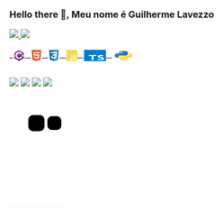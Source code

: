 ### Hello there 👋, Meu nome é Guilherme Lavezzo

<div>
  <a href="https://github.com/Godofin">
  <img height="180em" src="https://github-readme-stats.vercel.app/api?username=Godofin&show_icons=true&theme=tokyonight&include_all_commits=true&count_private=true"/>
  <img height="180em" src="https://github-readme-stats.vercel.app/api/top-langs/?username=Godofin&layout=compact&langs_count=16&theme=tokyonight"/>
<div>
<div style="display: inline_block"><br>
  <code> <img align="center" alt="Csharp" height="20"  src="https://raw.githubusercontent.com/devicons/devicon/master/icons/csharp/csharp-original.svg"></code>
  <code> <img align="center" alt="HTML" height="20"  src="https://raw.githubusercontent.com/devicons/devicon/master/icons/html5/html5-original.svg"></code>
  <code> <img align="center" alt="CSS" height="20"  src="https://raw.githubusercontent.com/devicons/devicon/master/icons/css3/css3-original.svg"></code>
  <code> <img align="center" alt="Js" height="20"  src="https://raw.githubusercontent.com/devicons/devicon/master/icons/javascript/javascript-plain.svg"></code>
  <code> <img align="center" alt="Js" height="20" width="40" src="https://raw.githubusercontent.com/devicons/devicon/master/icons/typescript/typescript-plain.svg"></code>
  <code> <img align="center" alt="Python" height="20" width="40" src="https://raw.githubusercontent.com/devicons/devicon/master/icons/python/python-original.svg"></code>
</div>

   ##
 
<div> 
  <a href="https://www.instagram.com/nerd_dev/" target="_blank"><img src="https://img.shields.io/badge/-Instagram-%23E4405F?style=for-the-badge&logo=instagram&logoColor=white" target="_blank"></a>
  <a href = "mailto: guilherm909088@gmail.com"><img src="https://img.shields.io/badge/-Gmail-%23333?style=for-the-badge&logo=gmail&logoColor=white" target="_blank"></a>
  <a href="https://www.linkedin.com/in/guilherme-henrique-lavezzo-ads/" target="_blank"><img src="https://img.shields.io/badge/-LinkedIn-%230077B5?style=for-the-badge&logo=linkedin&logoColor=white" target="_blank"></a> 
  <a href="https://guilhermelavezzo.blogspot.com/" target="_blank"><img src="https://img.shields.io/badge/Blogger-FF5722?style=for-the-badge&logo=blogger&logoColor=white" target="_blank"></a> 

![Snake animation](https://github.com/Godofin/Godofin/blob/output/github-contribution-grid-snake.svg)

